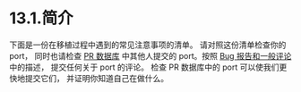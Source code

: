 # 13.1.简介

下面是一份在移植过程中遇到的常见注意事项的清单。 请对照这份清单检查你的 port， 同时也请检查 [PR 数据库](https://bugs.freebsd.org/search/) 中其他人提交的 port。按照 [Bug 报告和一般评论](https://docs.freebsd.org/en/articles/contributing/#CONTRIB-GENERAL) 中的描述， 提交任何关于 port 的评论。
 检查 PR 数据库中的 port 可以使我们更快地提交它们， 并证明你知道自己在做什么。

